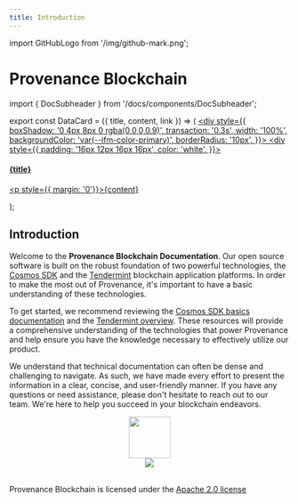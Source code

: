 ```yaml
---
title: Introduction
---
```

import GitHubLogo from '/img/github-mark.png';

# Provenance Blockchain

import { DocSubheader } from '/docs/components/DocSubheader';

<DocSubheader text="Provenance Blockchain is a distributed, Proof-of-Stake Blockchain designed for the Financial Service Industry."
/>

export const DataCard = ({ title, content, link }) => (
  <a href={link} target="" rel="noreferrer">
    <div style={{
      boxShadow: '0 4px 8px 0 rgba(0,0,0,0.9)',
      transaction: '0.3s',
      width: '100%',
      backgroundColor: 'var(--ifm-color-primary)',
      borderRadius: '10px',
    }}>
      <div style={{
        padding: '16px 12px 16px 16px',
        color: 'white',
      }}>
        <h4><b>{title}</b></h4>
        <p style={{ margin: '0'}}>{content}</p>
      </div>
    </div>
  </a>
);

## Introduction

Welcome to the **Provenance Blockchain Documentation**. Our open source software is built on the robust foundation
of two powerful technologies, the [Cosmos SDK](https://docs.cosmos.network/main/) and the [Tendermint](https://docs.tendermint.com/master/) blockchain application platforms. In order to make the
most out of Provenance, it's important to have a basic understanding of these technologies.

To get started, we recommend reviewing the [Cosmos SDK basics documentation](https://docs.cosmos.network/main/intro/overview.html) and
the [Tendermint overview](https://docs.tendermint.com/master/introduction/what-is-tendermint.html#). These resources
will provide a comprehensive understanding of the technologies that power Provenance and help ensure you have the
knowledge necessary to effectively utilize our product.

We understand that technical documentation can often be dense and challenging to navigate. As such, we have made every
effort to present the information in a clear, concise, and user-friendly manner. If you have any questions or need
assistance, please don't hesitate to reach out to our team. We're here to help you succeed in your blockchain endeavors.

<center>
<a href="https://github.com/provenance-io">
  <img src={GitHubLogo} width="75"/><br/>
  <img src="https://gh-card.dev/repos/provenance-io/provenance.svg"/>
</a>
</center>

<br/>

Provenance Blockchain is licensed under the [Apache 2.0 license](https://www.apache.org/licenses/LICENSE-2.0)

<br/>
<br/>
<div style={{
    display: 'grid',
    gridTemplateColumns: '1fr 1fr',
    gap: '20px',
  }}>
  <DataCard title="Read"     content="about the Provenance blockchain and financial services" link="https://provenance-io.github.io/provenance-docs/docs/pb/blockchain/introduction/"/>
  <DataCard title="Start"    content="with the basics of the Provenance Blockchain network" link="https://provenance-io.github.io/provenance-docs/docs/category/basics"/>
  <DataCard title="Install"  content="the Provenance blockchain application to run a node" link="https://provenance-io.github.io/provenance-docs/docs/pb/blockchain/running-a-node/"/>
  <DataCard title="Explore"  content="the entirety of the Provenance ecosystem and community" link="https://provenance-io.github.io/provenance-docs/docs/pb/ecosystem/community/"/>
  <DataCard title="Learn"    content="how the Provenance Modules empower business" link="https://provenance-io.github.io/provenance-docs/docs/pb/modules/"/>
  <DataCard title="Discover" content="how the Provenance Contract Execution Environment works" link="https://provenance-io.github.io/provenance-docs/docs/pb/p8e/overview/"/>
  <DataCard title="Build"    content="your integration into the Provenance Blockchain" link="https://provenance-io.github.io/provenance-docs/docs/pb/integrating/integrating-with-p8e/"/>
  <DataCard title="Follow"   content="real-world use cases and applications built on Provenance" link="https://provenance-io.github.io/provenance-docs/docs/discover/dapps"/>
</div>


